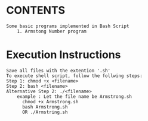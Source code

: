 # CONTENTS
    Some basic programs implemented in Bash Script
        1. Armstong Number program

# Execution Instructions
    Save all files with the extention '.sh' 
    To execute shell script, follow the follwing steps:
    Step 1: chmod +x <filename>
    Step 2: bash <filename>
    Alternative Step 2: ./<filename>
        example : Let the file name be Armstrong.sh 
          chmod +x Armstrong.sh
          bash Armstrong.sh
          OR ./Armstring.sh
